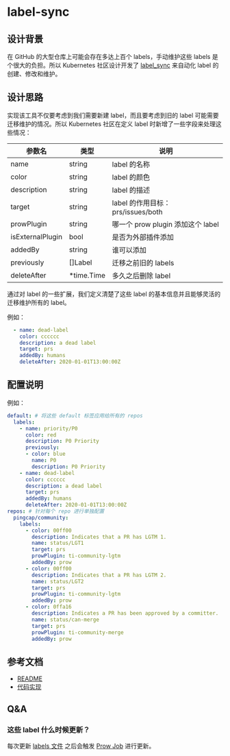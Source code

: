 # label-sync

## 设计背景

在 GitHub 的大型仓库上可能会存在多达上百个 labels，手动维护这些 labels 是个很大的负担。所以 Kubernetes 社区设计开发了 [label_sync](https://github.com/kubernetes/test-infra/tree/master/label_sync) 来自动化 label 的创建、修改和维护。

## 设计思路

实现该工具不仅要考虑到我们需要新建 label，而且要考虑到旧的 label 可能需要迁移维护的情况。所以 Kubernetes 社区在定义 label 时新增了一些字段来处理这些情况：

| 参数名           | 类型       | 说明                              |
| ---------------- | ---------- | --------------------------------- |
| name             | string     | label 的名称                      |
| color            | string     | label 的颜色                      |
| description      | string     | label 的描述                      |
| target           | string     | label 的作用目标：prs/issues/both |
| prowPlugin       | string     | 哪一个 prow plugin 添加这个 label |
| isExternalPlugin | bool       | 是否为外部插件添加                |
| addedBy          | string     | 谁可以添加                        |
| previously       | []Label    | 迁移之前旧的 labels               |
| deleteAfter      | *time.Time | 多久之后删除 label                |

通过对 label 的一些扩展，我们定义清楚了这些 label 的基本信息并且能够灵活的迁移维护所有的 label。

例如：

```yaml
  - name: dead-label
    color: cccccc
    description: a dead label
    target: prs
    addedBy: humans
    deleteAfter: 2020-01-01T13:00:00Z
```

## 配置说明

例如：

```yaml
default: # 将这些 default 标签应用给所有的 repos
  labels:
    - name: priority/P0
      color: red
      description: P0 Priority
      previously:
      - color: blue
        name: P0
        description: P0 Priority
    - name: dead-label
      color: cccccc
      description: a dead label
      target: prs
      addedBy: humans
      deleteAfter: 2020-01-01T13:00:00Z
repos: # 针对每个 repo 进行单独配置
  pingcap/community:
    labels:
      - color: 00ff00
        description: Indicates that a PR has LGTM 1.
        name: status/LGT1
        target: prs
        prowPlugin: ti-community-lgtm
        addedBy: prow
      - color: 00ff00
        description: Indicates that a PR has LGTM 2.
        name: status/LGT2
        target: prs
        prowPlugin: ti-community-lgtm
        addedBy: prow
      - color: 0ffa16
        description: Indicates a PR has been approved by a committer.
        name: status/can-merge
        target: prs
        prowPlugin: ti-community-merge
        addedBy: prow
```

## 参考文档

- [README](https://github.com/kubernetes/test-infra/blob/master/label_sync/README.md)
- [代码实现](https://github.com/kubernetes/test-infra/tree/master/label_sync)

## Q&A

### 这些 label 什么时候更新？

每次更新 [labels 文件](https://github.com/ti-community-infra/configs/blob/main/prow/config/labels.yaml) 之后会触发 [Prow Job](https://github.com/ti-community-infra/configs/blob/fa8e01168a1734a3e372c8e552aef27c102c8f60/prow/jobs/ti-community-infra/configs/configs-postsubmits.yaml#L61) 进行更新。